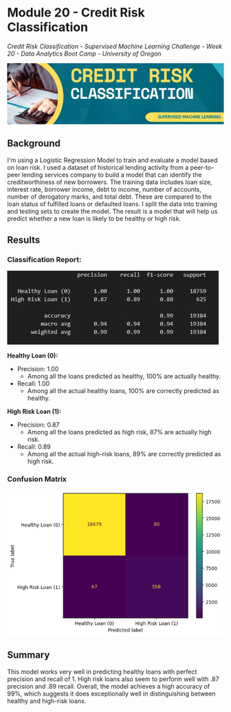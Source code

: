 # Module 20 - Credit Risk Classification
*Credit Risk Classification - Supervised Machine Learning Challenge - Week 20 - Data Analytics Boot Camp - University of Oregon*

![Credit Risk Classification](images/project_banner.jpg)

## Background
I'm using a Logistic Regression Model to train and evaluate a model based on loan risk. I used a dataset of historical lending activity from a peer-to-peer lending services company to build a model that can identify the creditworthiness of new borrowers.  The training data includes loan size, interest rate, borrower income, debt to income, number of accounts, number of derogatory marks, and total debt.  These are compared to the loan status of fulfilled loans or defaulted loans.  I split the data into training and testing sets to create the model.  The result is a model that will help us predict whether a new loan is likely to be healthy or high risk.


## Results
### Classification Report:

![Classification Report](images/classification_report.JPG)

**Healthy Loan (0):**
- Precision: 1.00 
    - Among all the loans predicted as healthy, 100% are actually healthy.
- Recall: 1.00 
    - Among all the actual healthy loans, 100% are correctly predicted as healthy.

**High Risk Loan (1):**
- Precision: 0.87
    - Among all the loans predicted as high risk, 87% are actually high risk.
- Recall: 0.89
    - Among all the actual high-risk loans, 89% are correctly predicted as high risk.

### Confusion Matrix
![Confusion Matrix](images/confusion_matrix.png)


## Summary

This model works very well in predicting healthy loans with perfect precision and recall of 1.  High risk loans also seem to perform well with .87 precision and .89 recall.  Overall, the model achieves a high accuracy of 99%, which suggests it does exceptionally well in distinguishing between healthy and high-risk loans.